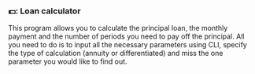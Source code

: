 ### 💵: Loan calculator


This program allows you to calculate the principal loan, the monthly payment and the number of periods you need to pay off the principal.
All you need to do is to input all the necessary parameters using CLI, specify the type of calculation (annuity or differentiated) and miss the one parameter you would like to find out.
